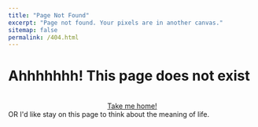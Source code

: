 ```yaml
---
title: "Page Not Found"
excerpt: "Page not found. Your pixels are in another canvas."
sitemap: false
permalink: /404.html
---
```


# Ahhhhhhh! This page does not exist
<br><a href="/" style="margin: 0 auto; display:block; text-align: center">Take me home!</a> OR I'd like stay on this page to think about the meaning of life. 
